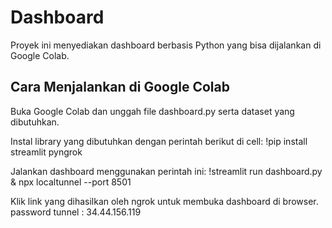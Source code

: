 # Dashboard
Proyek ini menyediakan dashboard berbasis Python yang bisa dijalankan di Google Colab.

## Cara Menjalankan di Google Colab

Buka Google Colab dan unggah file dashboard.py serta dataset yang dibutuhkan.

Instal library yang dibutuhkan dengan perintah berikut di cell:
!pip install streamlit pyngrok

Jalankan dashboard menggunakan perintah ini:
!streamlit run dashboard.py & npx localtunnel --port 8501

Klik link yang dihasilkan oleh ngrok untuk membuka dashboard di browser.
password tunnel : 34.44.156.119
